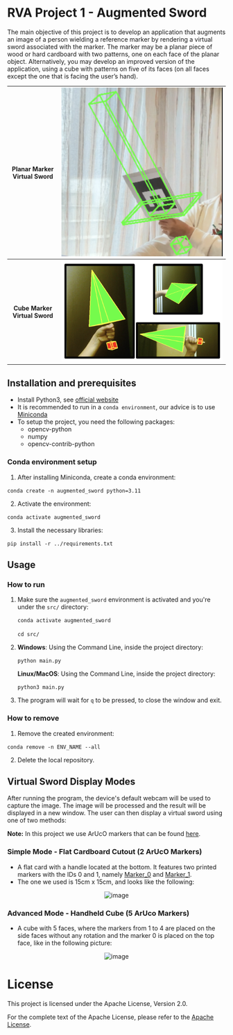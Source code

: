 # RVA Project 1 - Augmented Sword

The main objective of this project is to develop an application that augments an image of a person wielding a reference marker by rendering a virtual sword associated with the marker. The marker may be a planar piece of wood or hard cardboard with two patterns, one on each face of the planar object. Alternatively, you may develop an improved version of the application, using a cube with patterns on five of its faces (on all faces except the one that is facing the user’s hand).



<table>
   <tr>
    <th>Planar Marker Virtual Sword</th>
    <th><img src="https://github.com/FabioMiguel2000/Augmented-Sword/blob/main/img/PlanarMarker.png" alt="Planar Marker"></th>
  </tr>
  <tr>
    <th>Cube Marker Virtual Sword</th>
    <th><img src="https://github.com/FabioMiguel2000/Augmented-Sword/blob/main/img/CubeMarker.png" alt="Planar Marker" ></th>
  </tr>
</table>

## Installation and prerequisites

- Install Python3, see [official website](https://www.python.org/downloads/)
- It is recommended to run in a `conda environment`, our advice is to use [Miniconda](https://docs.conda.io/en/latest/miniconda.html)
- To setup the project, you need the following packages:
    - opencv-python
    - numpy
    - opencv-contrib-python

### Conda environment setup
1. After installing Miniconda, create a conda environment:
```shell
conda create -n augmented_sword python=3.11
```
2. Activate the environment:
```shell
conda activate augmented_sword
```
3. Install the necessary libraries: 
```shell
pip install -r ../requirements.txt
```

## Usage

### How to run
1. Make sure the `augmented_sword` environment is activated and you're under the `src/` directory:
    ```shell
    conda activate augmented_sword

    cd src/
    ```
2.
    **Windows**: Using the Command Line, inside the project directory:
    ```shell
    python main.py
    ```

    **Linux/MacOS**: Using the Command Line, inside the project directory:

    ```shell
    python3 main.py 
    ```
3. The program will wait for `q` to be pressed, to close the window and exit.

### How to remove
1. Remove the created environment:
```shell
conda remove -n ENV_NAME --all
```
2. Delete the local repository.

## Virtual Sword Display Modes
After running the program, the device's default webcam will be used to capture the image. The image will be processed and the result will be displayed in a new window.
The user can then display a virtual sword using one of two methods:

**Note:** In this project we use ArUcO markers that can be found [here](https://chev.me/arucogen/).

### Simple Mode - Flat Cardboard Cutout (2 ArUcO Markers)
- A flat card with a handle located at the bottom. It features two printed markers with the IDs 0 and 1, namely [Marker_0](https://github.com/FabioMiguel2000/Augmented-Sword/blob/main/img/samples/marker_0.png) and [Marker_1](https://github.com/FabioMiguel2000/Augmented-Sword/blob/main/img/samples/marker_0.png).
- The one we used is 15cm x 15cm, and looks like the following:
<p align="center">
   <img width="412" alt="image" src="https://github.com/FabioMiguel2000/Augmented-Sword/assets/100025288/4c706893-c2cf-4c8f-81e2-4ed528dfca9d">
</p>

### Advanced Mode - Handheld Cube (5 ArUco Markers)
- A cube with 5 faces, where the markers from 1 to 4 are placed on the side faces without any rotation and the marker 0 is placed on the top face, like in the following picture:
<p align="center">
   <img width="412" alt="image" src="https://github.com/FabioMiguel2000/Augmented-Sword/assets/100025288/fabefdfd-310c-464a-9203-801eff754391"
</p>

# License
This project is licensed under the Apache License, Version 2.0.

For the complete text of the Apache License, please refer to the [Apache License](https://github.com/FabioMiguel2000/Augmented-Sword/blob/main/LICENSE).
